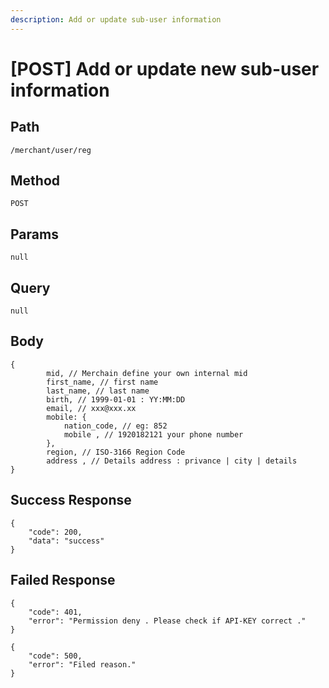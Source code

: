 ```yaml
---
description: Add or update sub-user information
---
```


# \[POST] Add or update new sub-user information

## Path

```
/merchant/user/reg
```

## Method

```
POST
```

## Params

```
null
```

## Query

```
null
```

## Body

```
{
        mid, // Merchain define your own internal mid
        first_name, // first name
        last_name, // last name
        birth, // 1999-01-01 : YY:MM:DD
        email, // xxx@xxx.xx
        mobile: {
            nation_code, // eg: 852
            mobile , // 1920182121 your phone number
        },
        region, // ISO-3166 Region Code
        address , // Details address : privance | city | details
}
```

## Success Response

```
{
    "code": 200,
    "data": "success"
}
```

## Failed Response

```
{
    "code": 401,
    "error": "Permission deny . Please check if API-KEY correct ."
}
```

```
{
    "code": 500,
    "error": "Filed reason."
}
```
